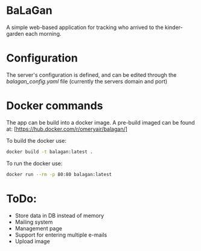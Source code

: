 BaLaGan
=======

A simple web-based application for tracking who arrived to the kinder-garden each morning.

Configuration
=============
The server's configuration is defined, and can be edited through the *balagan_config.yaml* file (currently the servers domain and port)

Docker commands
===============
The app can be build into a docker image. A pre-build imaged can be found at: [https://hub.docker.com/r/omeryair/balagan/] 


To build the docker use:
``` bash
docker build -t balagan:latest .
```

To run the docker use:
``` bash
docker run --rm -p 80:80 balagan:latest
```

ToDo:
=====
- Store data in DB instead of memory
- Mailing system
- Management page
- Support for entering multiple e-mails
- Upload image
